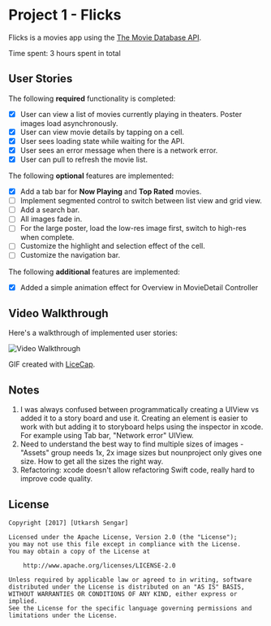 # Project 1 - Flicks

Flicks is a movies app using the [The Movie Database API](http://docs.themoviedb.apiary.io/#).

Time spent: 3 hours spent in total

## User Stories

The following **required** functionality is completed:

- [x] User can view a list of movies currently playing in theaters. Poster images load asynchronously.
- [x] User can view movie details by tapping on a cell.
- [x] User sees loading state while waiting for the API.
- [x] User sees an error message when there is a network error.
- [x] User can pull to refresh the movie list.

The following **optional** features are implemented:

- [x] Add a tab bar for **Now Playing** and **Top Rated** movies.
- [ ] Implement segmented control to switch between list view and grid view.
- [ ] Add a search bar.
- [ ] All images fade in.
- [ ] For the large poster, load the low-res image first, switch to high-res when complete.
- [ ] Customize the highlight and selection effect of the cell.
- [ ] Customize the navigation bar.

The following **additional** features are implemented:

- [x] Added a simple animation effect for Overview in MovieDetail Controller

## Video Walkthrough

Here's a walkthrough of implemented user stories:

<img src='https://lh6.googleusercontent.com/fhMtU6G9yfpgQpSltjnkJSxVsWQOXJ-AiCCKTilBGo7J07WnR1SLtfDfoJcn3j4wYRhKkM8-hy54ad8=w3280-h1860' title='Video Walkthrough' width='' alt='Video Walkthrough' />

GIF created with [LiceCap](http://www.cockos.com/licecap/).

## Notes

1. I was always confused between programmatically creating a UIView vs added it to a story board and use it. Creating an element is easier to work with but adding it to storyboard helps using the inspector in xcode. For example using Tab bar, "Network error" UIView.
2. Need to understand the best way to find multiple sizes of images - "Assets" group needs 1x, 2x image sizes but nounproject only gives one size. How to get all the sizes the right way.
3. Refactoring: xcode doesn't allow refactoring Swift code, really hard to improve code quality.

## License

    Copyright [2017] [Utkarsh Sengar]

    Licensed under the Apache License, Version 2.0 (the "License");
    you may not use this file except in compliance with the License.
    You may obtain a copy of the License at

        http://www.apache.org/licenses/LICENSE-2.0

    Unless required by applicable law or agreed to in writing, software
    distributed under the License is distributed on an "AS IS" BASIS,
    WITHOUT WARRANTIES OR CONDITIONS OF ANY KIND, either express or implied.
    See the License for the specific language governing permissions and
    limitations under the License.

